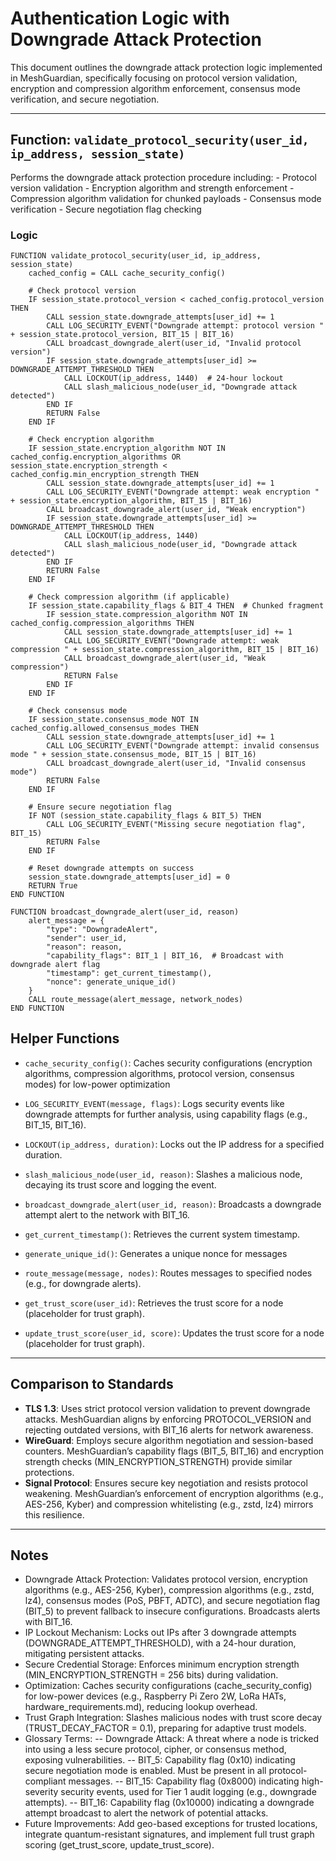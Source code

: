 # Authentication Logic with Downgrade Attack Protection

This document outlines the downgrade attack protection logic implemented in MeshGuardian, specifically focusing on protocol version validation, encryption and compression algorithm enforcement, consensus mode verification, and secure negotiation.

---

## Function: `validate_protocol_security(user_id, ip_address, session_state)`

Performs the downgrade attack protection procedure including:
    - Protocol version validation
    - Encryption algorithm and strength enforcement
    - Compression algorithm validation for chunked payloads
    - Consensus mode verification
    - Secure negotiation flag checking

### Logic

```pseudocode
FUNCTION validate_protocol_security(user_id, ip_address, session_state)
    cached_config = CALL cache_security_config()
    
    # Check protocol version
    IF session_state.protocol_version < cached_config.protocol_version THEN
        CALL session_state.downgrade_attempts[user_id] += 1
        CALL LOG_SECURITY_EVENT("Downgrade attempt: protocol version " + session_state.protocol_version, BIT_15 | BIT_16)
        CALL broadcast_downgrade_alert(user_id, "Invalid protocol version")
        IF session_state.downgrade_attempts[user_id] >= DOWNGRADE_ATTEMPT_THRESHOLD THEN
            CALL LOCKOUT(ip_address, 1440)  # 24-hour lockout
            CALL slash_malicious_node(user_id, "Downgrade attack detected")
        END IF
        RETURN False
    END IF

    # Check encryption algorithm
    IF session_state.encryption_algorithm NOT IN cached_config.encryption_algorithms OR session_state.encryption_strength < cached_config.min_encryption_strength THEN
        CALL session_state.downgrade_attempts[user_id] += 1
        CALL LOG_SECURITY_EVENT("Downgrade attempt: weak encryption " + session_state.encryption_algorithm, BIT_15 | BIT_16)
        CALL broadcast_downgrade_alert(user_id, "Weak encryption")
        IF session_state.downgrade_attempts[user_id] >= DOWNGRADE_ATTEMPT_THRESHOLD THEN
            CALL LOCKOUT(ip_address, 1440)
            CALL slash_malicious_node(user_id, "Downgrade attack detected")
        END IF
        RETURN False
    END IF

    # Check compression algorithm (if applicable)
    IF session_state.capability_flags & BIT_4 THEN  # Chunked fragment
        IF session_state.compression_algorithm NOT IN cached_config.compression_algorithms THEN
            CALL session_state.downgrade_attempts[user_id] += 1
            CALL LOG_SECURITY_EVENT("Downgrade attempt: weak compression " + session_state.compression_algorithm, BIT_15 | BIT_16)
            CALL broadcast_downgrade_alert(user_id, "Weak compression")
            RETURN False
        END IF
    END IF

    # Check consensus mode
    IF session_state.consensus_mode NOT IN cached_config.allowed_consensus_modes THEN
        CALL session_state.downgrade_attempts[user_id] += 1
        CALL LOG_SECURITY_EVENT("Downgrade attempt: invalid consensus mode " + session_state.consensus_mode, BIT_15 | BIT_16)
        CALL broadcast_downgrade_alert(user_id, "Invalid consensus mode")
        RETURN False
    END IF

    # Ensure secure negotiation flag
    IF NOT (session_state.capability_flags & BIT_5) THEN
        CALL LOG_SECURITY_EVENT("Missing secure negotiation flag", BIT_15)
        RETURN False
    END IF

    # Reset downgrade attempts on success
    session_state.downgrade_attempts[user_id] = 0
    RETURN True
END FUNCTION

FUNCTION broadcast_downgrade_alert(user_id, reason)
    alert_message = {
        "type": "DowngradeAlert",
        "sender": user_id,
        "reason": reason,
        "capability_flags": BIT_1 | BIT_16,  # Broadcast with downgrade alert flag
        "timestamp": get_current_timestamp(),
        "nonce": generate_unique_id()
    }
    CALL route_message(alert_message, network_nodes)
END FUNCTION
```

## Helper Functions

- `cache_security_config()`: Caches security configurations (encryption algorithms, compression algorithms, protocol version, consensus modes) for low-power optimization

- `LOG_SECURITY_EVENT(message, flags)`: Logs security events like downgrade attempts for further analysis, using capability flags (e.g., BIT_15, BIT_16).

- `LOCKOUT(ip_address, duration)`:  Locks out the IP address for a specified duration.
- `slash_malicious_node(user_id, reason)`: Slashes a malicious node, decaying its trust score and logging the event.

- `broadcast_downgrade_alert(user_id, reason)`: Broadcasts a downgrade attempt alert to the network with BIT_16.

- `get_current_timestamp()`:  Retrieves the current system timestamp.

- `generate_unique_id()`: Generates a unique nonce for messages

- `route_message(message, nodes)`: Routes messages to specified nodes (e.g., for downgrade alerts).

- `get_trust_score(user_id)`: Retrieves the trust score for a node (placeholder for trust graph).

- `update_trust_score(user_id, score)`: Updates the trust score for a node (placeholder for trust graph).

---

## Comparison to Standards

- **TLS 1.3**: Uses strict protocol version validation to prevent downgrade attacks. MeshGuardian aligns by enforcing PROTOCOL_VERSION and rejecting outdated versions, with BIT_16 alerts for network awareness.
- **WireGuard**: Employs secure algorithm negotiation and session-based counters. MeshGuardian’s capability flags (BIT_5, BIT_16) and encryption strength checks (MIN_ENCRYPTION_STRENGTH) provide similar protections.
- **Signal Protocol**: Ensures secure key negotiation and resists protocol weakening. MeshGuardian’s enforcement of encryption algorithms (e.g., AES-256, Kyber) and compression whitelisting (e.g., zstd, lz4) mirrors this resilience.

---

## Notes

- Downgrade Attack Protection: Validates protocol version, encryption algorithms (e.g., AES-256, Kyber), compression algorithms (e.g., zstd, lz4), consensus modes (PoS, PBFT, ADTC), and secure negotiation flag (BIT_5) to prevent fallback to insecure configurations. Broadcasts alerts with BIT_16.
- IP Lockout Mechanism: Locks out IPs after 3 downgrade attempts (DOWNGRADE_ATTEMPT_THRESHOLD), with a 24-hour duration, mitigating persistent attacks.
- Secure Credential Storage: Enforces minimum encryption strength (MIN_ENCRYPTION_STRENGTH = 256 bits) during validation.
- Optimization: Caches security configurations (cache_security_config) for low-power devices (e.g., Raspberry Pi Zero 2W, LoRa HATs, hardware_requirements.md), reducing lookup overhead.
- Trust Graph Integration: Slashes malicious nodes with trust score decay (TRUST_DECAY_FACTOR = 0.1), preparing for adaptive trust models.
- Glossary Terms:
    -- Downgrade Attack: A threat where a node is tricked into using a less secure protocol, cipher, or consensus method, exposing vulnerabilities.
    -- BIT_5: Capability flag (0x10) indicating secure negotiation mode is enabled. Must be present in all protocol-compliant messages.
    -- BIT_15: Capability flag (0x8000) indicating high-severity security events, used for Tier 1 audit logging (e.g., downgrade attempts).
    -- BIT_16: Capability flag (0x10000) indicating a downgrade attempt broadcast to alert the network of potential attacks.
- Future Improvements: Add geo-based exceptions for trusted locations, integrate quantum-resistant signatures, and implement full trust graph scoring (get_trust_score, update_trust_score).